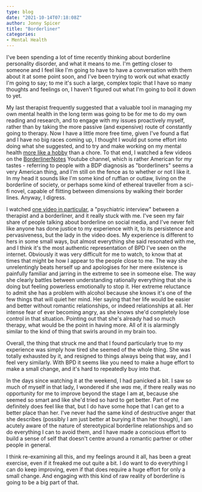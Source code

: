 ```yaml
---
type: blog
date: "2021-10-14T07:18:08Z"
author: Jonny Spicer
title: "Borderliner"
categories:
- Mental Health
---
```

I've been spending a lot of time recently thinking about borderline personality disorder, and what it means to me. I'm getting closer to someone and I feel like I'm going to have to have a conversation with them about it at some point soon, and I've been trying to work
out what exactly I'm going to say; to me it's such a large, complex topic that I have so many thoughts and feelings on, I haven't figured out what I'm going to boil it down to yet.

My last therapist frequently suggested that a valuable tool in managing my own mental health in the long term was going to be for me to do my own reading and research, and to engage with my issues proactively myself, rather than by taking the more passive (and expensive)
route of constantly going to therapy. Now I have a little more free time, given I've found a flat and I have no big races coming up, I thought I would put some effort into doing what she suggested, and to try and make working on my mental health [more like a hobby](/blog/mental-health-goals/) than a chore. To that end, I watched a few videos on the [BorderlinerNotes](https://www.youtube.com/c/BorderlinerNotes) Youtube channel, which is rather American for my tastes - referring to people with a BDP diagnosis as "borderliners" seems a very
American thing, and I'm still on the fence as to whether or not I like it. In my head it sounds like I'm some kind of ruffian or outlaw, living on the borderline of society, or perhaps some kind of ethereal traveller from a sci-fi novel, capable of flitting between
dimensions by walking their border lines. Anyway, I digress.

I watched [one video in particular](https://www.youtube.com/watch?v=MpMHl4Hby0I), a "psychiatric interview" between a therapist and a borderliner, and it really stuck with me. I've seen my fair share of people talking about borderline on social media, and I've never felt
like anyone has done justice to my experience with it, to its persistence and pervasiveness, but the lady in the video does. My experience is different to hers in some small ways, but almost everything she said resonated with me, and I think it's the most authentic
representation of BPD I've seen on the internet. Obviously it was very difficult for me to watch, to know that at times that might be how I appear to the people close to me. The way she unrelentingly beats herself up and apologises for her mere existence is painfully
familiar and jarring in the extreme to see in someone else. The way she clearly battles between understanding rationally everything that she is doing but feeling powerless emotionally to stop it. Her extreme reluctance to admit she has a problem with alcohol because she
knows it's one of the few things that will quiet her mind. Her saying that her life would be easier and better without romantic relationships, or indeed relationships at all. Her intense fear of ever becoming angry, as she knows she'd completely lose control in that
situation. Pointing out that she's already had so much therapy, what would be the point in having more. All of it is alarmingly similar to the kind of thing that swirls around in my brain too.

Overall, the thing that struck me and that I found particularly true to my experience was simply how tired she seemed of the whole thing. She was totally exhausted by it, and resigned to things always being that way, and I feel very similarly. With BPD it seems like you
need to make a huge effort to make a small change, and it's hard to repeatedly buy into that.

In the days since watching it at the weekend, I had panicked a bit. I saw so much of myself in that lady, I wondered if she *was* me, if there really was no opportunity for me to improve beyond the stage I am at, because she seemed so smart and like she'd tried so hard
to get better. Part of me definitely does feel like that, but I do have some hope that I can get to a better place than her. I've never had the same kind of destructive anger that she describes (possibly I am just better at burying it than her though), I am acutely aware
of the nature of stereotypical borderline relationships and so do everything I can to avoid them, and I have made a conscious effort to build a sense of self that doesn't centre around a romantic partner or other people in general.

I think re-examining all this, and my feelings around it all, has been a great exercise, even if it freaked me out quite a bit. I do want to do everything I can do keep improving, even if that does require a huge effort for only a small change. And engaging with this kind
of raw reality of borderline is going to be a big part of that.
